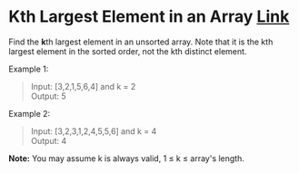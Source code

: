 # Kth Largest Element in an Array [Link](https://leetcode.com/problems/kth-largest-element-in-an-array/)

Find the **k**th largest element in an unsorted array. Note that it is the kth largest element in the sorted order, not the kth distinct element.

Example 1:
>Input: [3,2,1,5,6,4] and k = 2  
Output: 5

Example 2:
>Input: [3,2,3,1,2,4,5,5,6] and k = 4  
Output: 4

**Note:**
You may assume k is always valid, 1 ≤ k ≤ array's length.